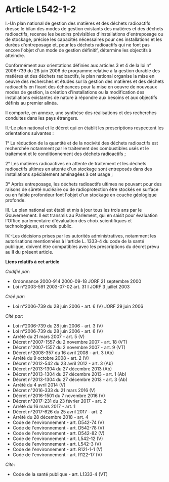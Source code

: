 # Article L542-1-2

I.-Un plan national de gestion des matières et des déchets radioactifs dresse le bilan des modes de gestion existants des
matières et des déchets radioactifs, recense les besoins prévisibles d'installations d'entreposage ou de stockage, précise
les capacités nécessaires pour ces installations et les durées d'entreposage et, pour les déchets radioactifs qui ne font pas
encore l'objet d'un mode de gestion définitif, détermine les objectifs à atteindre. 

Conformément aux orientations définies aux articles 3 et 4 de la loi n° 2006-739 du 28 juin 2006 de programme relative à la
gestion durable des matières et des déchets radioactifs, le plan national organise la mise en oeuvre des recherches et études
sur la gestion des matières et des déchets radioactifs en fixant des échéances pour la mise en oeuvre de nouveaux modes de
gestion, la création d'installations ou la modification des installations existantes de nature à répondre aux besoins et aux
objectifs définis au premier alinéa. 

Il comporte, en annexe, une synthèse des réalisations et des recherches conduites dans les pays étrangers. 

II.-Le plan national et le décret qui en établit les prescriptions respectent les orientations suivantes : 

1° La réduction de la quantité et de la nocivité des déchets radioactifs est recherchée notamment par le traitement des
combustibles usés et le traitement et le conditionnement des déchets radioactifs ; 

2° Les matières radioactives en attente de traitement et les déchets radioactifs ultimes en attente d'un stockage sont
entreposés dans des installations spécialement aménagées à cet usage ; 

3° Après entreposage, les déchets radioactifs ultimes ne pouvant pour des raisons de sûreté nucléaire ou de radioprotection
être stockés en surface ou en faible profondeur font l'objet d'un stockage en couche géologique profonde. 

III.-Le plan national est établi et mis à jour tous les trois ans par le Gouvernement. Il est transmis au Parlement, qui en
saisit pour évaluation l'Office parlementaire d'évaluation des choix scientifiques et technologiques, et rendu public. 

IV.-Les décisions prises par les autorités administratives, notamment les autorisations mentionnées à l'article L. 1333-4 du
code de la santé publique, doivent être compatibles avec les prescriptions du décret prévu au II du présent article.

**Liens relatifs à cet article**

_Codifié par_:

  - Ordonnance 2000-914 2000-09-18 JORF 21 septembre 2000
  - Loi n°2003-591 2003-07-02 art. 31 I JORF 3 juillet 2003

_Créé par_:

  - Loi n°2006-739 du 28 juin 2006 - art. 6 (V) JORF 29 juin 2006

_Cité par_:

  - Loi n°2006-739 du 28 juin 2006 - art. 3 (V)
  - Loi n°2006-739 du 28 juin 2006 - art. 6 (V)
  - Arrêté du 21 mars 2007 - art. 5 (V)
  - Décret n°2007-1557 du 2 novembre 2007 - art. 18 (VT)
  - Décret n°2007-1557 du 2 novembre 2007 - art. 9 (VT)
  - Décret n°2008-357 du 16 avril 2008 - art. 3 (Ab)
  - Arrêté du 9 octobre 2008 - art. 2 (V)
  - Décret n°2012-542 du 23 avril 2012 - art. 3 (Ab)
  - Décret n°2013-1304 du 27 décembre 2013 (Ab)
  - Décret n°2013-1304 du 27 décembre 2013 - art. 1 (Ab)
  - Décret n°2013-1304 du 27 décembre 2013 - art. 3 (Ab)
  - Arrêté du 4 avril 2014 (V)
  - Décret n°2016-333 du 21 mars 2016 (V)
  - Décret n°2016-1501 du 7 novembre 2016 (V)
  - Décret n°2017-231 du 23 février 2017 - art. 2
  - Arrêté du 16 mars 2017 - art. 1
  - Décret n°2017-626 du 25 avril 2017 - art. 2
  - Arrêté du 28 décembre 2018 - art. 4
  - Code de l'environnement - art. D542-74 (V)
  - Code de l'environnement - art. D542-78 (V)
  - Code de l'environnement - art. D542-82 (V)
  - Code de l'environnement - art. L542-12 (V)
  - Code de l'environnement - art. L542-3 (V)
  - Code de l'environnement - art. R121-1-1 (V)
  - Code de l'environnement - art. R122-17 (V)

_Cite_:

  - Code de la santé publique - art. L1333-4 (VT)
